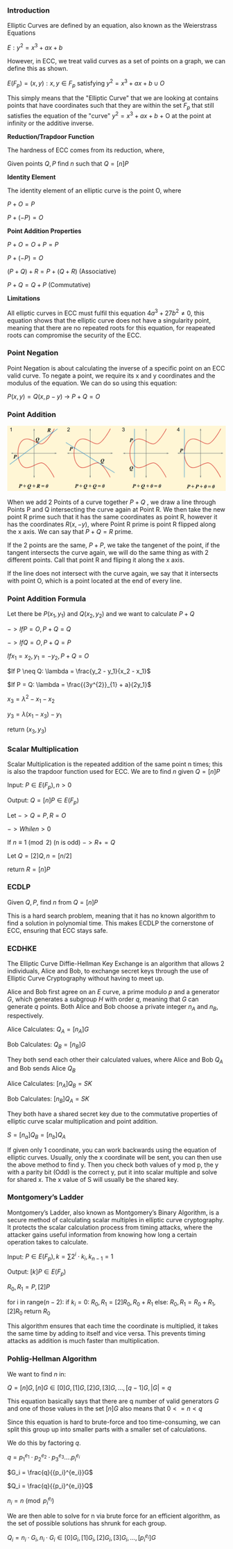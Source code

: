 ### __Introduction__

Elliptic Curves are defined by an equation, also known as the Weierstrass Equations

$E: y^{2} = x^{3} + ax + b$

However, in ECC, we treat valid curves as a set of points on a graph, we can define this as shown.

$E(F_{p}) = (x, y): x, y ∈ F_{p}$ satisfying $y^{2} = x^{3} + ax +b ∪ O$

This simply means that the "Elliptic Curve" that we are looking at contains points that have coordinates such that they are within the set $F_{p}$ that still satisfies the equation of the "curve" $y^{2} = x^{3} + ax + b$ + O at the point at infinity or the additive inverse.

__Reduction/Trapdoor Function__

The hardness of ECC comes from its reduction, where,

Given points $Q, P$ find $n$ such that $Q = [n]P$


__Identity Element__

The identity element of an elliptic curve is the point O, where

$P + O = P$

$P + (-P) = O$


__Point Addition Properties__

$P + O = O + P = P$

$P + (- P) = O$

$(P + Q) + R = P + (Q + R)$ (Associative)

$P + Q = Q + P$ (Commutative)


__Limitations__

All elliptic curves in ECC must fulfil this equation $4a^{3} + 27b^{2} \neq 0$, this equation shows that the elliptic curve does not have a singularity point, meaning that there are no repeated roots for this equation, for reapeated roots can compromise the security of the ECC.

### __Point Negation__

Point Negation is about calculating the inverse of a specific point on an ECC valid curve. To negate a point, we require its x and y coordinates and the modulus of the equation. We can do so using this equation:

$P(x, y) = Q(x, p - y)$ -> $P + Q = O$


### __Point Addition__

![Screenshot](./images/Point_Addition.png)

When we add 2 Points of a curve together $P + Q$ , we draw a line through Points P and Q intersecting the curve again at Point R. We then take the new point R prime such that it has the same coordinates as point R, however it has the coordinates $R(x, -y)$, where Point R prime is point R flipped along the x axis. We can say that $P + Q = R$ prime.

If the 2 points are the same, $P + P$, we take the tangenet of the point, if the tangent intersects the curve again, we will do the same thing as with 2 different points. Call that point R and fliping it along the x axis. 

If the line does not intersect with the curve again, we say that it intersects with point O, which is a point located at the end of every line.

### __Point Addition Formula__

Let there be $P(x_1, y_1)$ and $Q(x_2, y_2)$ and we want to calculate $P + Q$

$-> If P = O, P + Q = Q$

$-> If Q = O, P + Q = P$

$If x_1 = x_2, y_1 = -y_2, P + Q = O$

$If P \neq Q: \lambda = \frac{y_2 - y_1}{x_2 - x_1}$

$If P = Q: \lambda = \frac{{3y^{2}}_{1} + a}{2y_1}$

$x_3 = \lambda^2 - x_1 - x_2$

$y_3 = \lambda(x_1 - x_3) - y_1$

return $(x_3, y_3)$


### __Scalar Multiplication__

Scalar Multiplication is the repeated addition of the same point n times; this is also the trapdoor function used for ECC. We are to find $n$ given $Q = [n]P$

Input: $P ∈ E(F_p), n > 0$

Output: $Q = [n]P ∈ E(F_p)$

Let $-> Q = P, R = O$

$-> While n > 0$

If $n \equiv 1 \pmod{2}$ (n is odd) $-> R += Q$

Let $Q = [2]Q, n = [n/2]$

return $R = [n]P$


### __ECDLP__

Given $Q, P$, find $n$ from $Q = [n]P$

This is a hard search problem, meaning that it has no known algorithm to find a solution in polynomial time. This makes ECDLP the cornerstone of ECC, ensuring that ECC stays safe.


### __ECDHKE__

The Elliptic Curve Diffie-Hellman Key Exchange is an algorithm that allows 2 individuals, Alice and Bob, to exchange secret keys through the use of Elliptic Curve Cryptography without having to meet up.

Alice and Bob first agree on an $E$ curve, a prime modulo $p$ and a generator $G$, which generates a subgroup $H$ with order $q$, meaning that $G$ can generate $q$ points. Both Alice and Bob choose a private integer $n_A$ and $n_B$, respectively.

Alice Calculates: $Q_A = [n_A]G$

Bob Calculates: $Q_B = [n_B]G$

They both send each other their calculated values, where Alice and Bob $Q_A$ and Bob sends Alice $Q_B$

Alice Calculates: $[n_A]Q_B = SK$

Bob Calculates: $[n_B]Q_A = SK$

They both have a shared secret key due to the commutative properties of elliptic curve scalar multiplication and point addition.

$S = [n_a]Q_B = [n_b]Q_A$

If given only 1 coordinate, you can work backwards using the equation of elliptic curves. Usually, only the x coordinate will be sent, you can then use the above method to find y. 
Then you check both values of y mod p, the y with a parity bit (Odd) is the correct y, put it into scalar multiple and solve for shared x. The x value of S will usually be the shared key.


### __Montgomery’s Ladder__

Montgomery’s Ladder, also known as Montgomery’s Binary Algorithm, is a secure method of calculating scalar multiples in elliptic curve cryptography. It protects the scalar calculation process from timing attacks, where the attacker gains useful information from knowing how long a certain operation takes to calculate. 

Input: $P ∈ E(F_p), k = \sum 2^{i} \cdot k_i, k_{n - 1} = 1$

Output: $[k]P ∈ E(F_p)$

$R_0, R_1 = P, [2]P$

for i in range($n - 2$):
  if $k_i = 0$:
    $R_0, R_1 = [2]R_0, R_0 + R_1$
  else:
    $R_0, R_1 = R_0 + R_1, [2]R_0$
return $R_0$

This algorithm ensures that each time the coordinate is multiplied, it takes the same time by adding to itself and vice versa. This prevents timing attacks as addition is much faster than multiplication.


### __Pohlig-Hellman Algorithm__

We want to find $n$ in:

$Q = [n]G, [n]G ∈ {[0]G, [1]G, [2]G, [3]G,..., [q - 1]G}, |G| = q$

This equation basically says that there are q number of valid generators $G$ and one of those values in the set $[n]G$ also means that $0 <= n < q$

Since this equation is hard to brute-force and too time-consuming, we can split this group up into smaller parts with a smaller set of calculations.

We do this by factoring $q$.

$q = {p_1}^{e_1} \cdot {p_2}^{e_2} \cdot {p_3}^{e_3} .... {p_i}^{e_i}$

$G_i = \frac{q}{{p_i}^{e_i}}G$

$Q_i = \frac{q}{{p_i}^{e_i}}Q$

$n_i = n \pmod{{p_i}^{e_i}}$

We are then able to solve for n via brute force for an efficient algorithm, as the set of possible solutions has shrunk for each group.

$Q_i = n_i \cdot G_i, n_i \cdot G_i ∈ {[0]G_i, [1]G_i, [2]G_i, [3]G_i,...,[{p_i}^{e_i}]G}$


